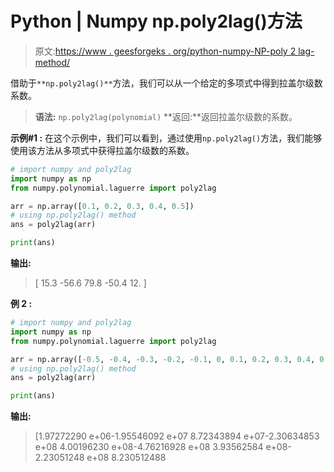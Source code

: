 # Python | Numpy np.poly2lag()方法

> 原文:[https://www . geesforgeks . org/python-numpy-NP-poly 2 lag-method/](https://www.geeksforgeeks.org/python-numpy-np-poly2lag-method/)

借助于`**np.poly2lag()**`方法，我们可以从一个给定的多项式中得到拉盖尔级数系数。

> **语法:** `np.poly2lag(polynomial)`
> **返回:**返回拉盖尔级数的系数。

**示例#1 :**
在这个示例中，我们可以看到，通过使用`np.poly2lag()`方法，我们能够使用该方法从多项式中获得拉盖尔级数的系数。

```py
# import numpy and poly2lag
import numpy as np
from numpy.polynomial.laguerre import poly2lag

arr = np.array([0.1, 0.2, 0.3, 0.4, 0.5])
# using np.poly2lag() method
ans = poly2lag(arr)

print(ans)
```

**输出:**

> [ 15.3 -56.6 79.8 -50.4 12\. ]

**例 2 :**

```py
# import numpy and poly2lag
import numpy as np
from numpy.polynomial.laguerre import poly2lag

arr = np.array([-0.5, -0.4, -0.3, -0.2, -0.1, 0, 0.1, 0.2, 0.3, 0.4, 0.5])
# using np.poly2lag() method
ans = poly2lag(arr)

print(ans)
```

**输出:**

> [1.97272290 e+06-1.95546092 e+07 8.72343894 e+07-2.30634853 e+08
> 4.00196230 e+08-4.76216928 e+08 3.93562584 e+08-2.23051248 e+08
> 8.230512488